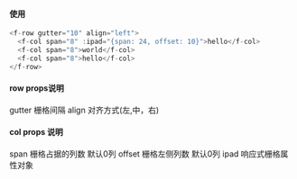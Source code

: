 #### 使用
```js
<f-row gutter="10" align="left">
  <f-col span="8" :ipad="{span: 24, offset: 10}">hello</f-col>
  <f-col span="8">world</f-col>
  <f-col span="8">hello</f-col>
</f-row>
```

#### row props说明
gutter 栅格间隔
align 对齐方式(左,中，右)

#### col props 说明
span 栅格占据的列数 默认0列
offset 栅格左侧列数 默认0列
ipad 响应式栅格属性对象

